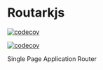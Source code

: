 # Routarkjs

[![codecov](https://codecov.io/gh/librark/routark/graph/badge.svg?token=lrTCF0g58T)](https://codecov.io/gh/librark/routark)

[![codecov](https://codecov.io/gh/librark/routark/graphs/sunburst.svg?token=lrTCF0g58T)](https://codecov.io/gh/librark/routark)

Single Page Application Router
